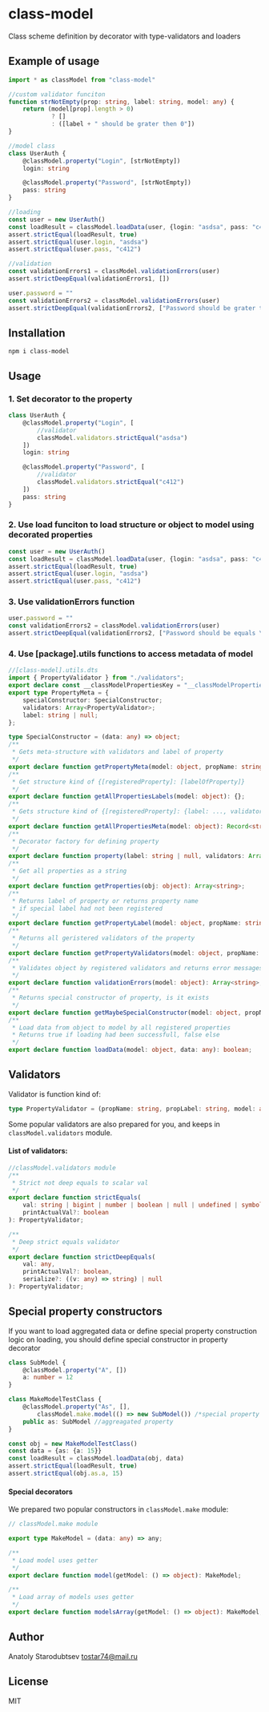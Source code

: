 # class-model
Class scheme definition by decorator with type-validators and loaders


## Example of usage
```typescript
import * as classModel from "class-model"

//custom validator funciton
function strNotEmpty(prop: string, label: string, model: any) {
    return (model[prop].length > 0)
            ? []
            : ([label + " should be grater then 0"])
}

//model class
class UserAuth {
    @classModel.property("Login", [strNotEmpty])
    login: string

    @classModel.property("Password", [strNotEmpty])
    pass: string
}

//loading
const user = new UserAuth()
const loadResult = classModel.loadData(user, {login: "asdsa", pass: "c412"})
assert.strictEqual(loadResult, true)
assert.strictEqual(user.login, "asdsa")
assert.strictEqual(user.pass, "c412")

//validation
const validationErrors1 = classModel.validationErrors(user)
assert.strictDeepEqual(validationErrors1, [])

user.password = ""
const validationErrors2 = classModel.validationErrors(user)
assert.strictDeepEqual(validationErrors2, ["Password should be grater then 0"])
```


## Installation
`npm i class-model`


## Usage

### 1. Set decorator to the property
```typescript
class UserAuth {
    @classModel.property("Login", [
        //validator
        classModel.validators.strictEqual("asdsa")
    ])
    login: string

    @classModel.property("Password", [
        //validator
        classModel.validators.strictEqual("c412")
    ])
    pass: string
}
```

### 2. Use load funciton to load structure or object to model using decorated properties
```typescript
const user = new UserAuth()
const loadResult = classModel.loadData(user, {login: "asdsa", pass: "c412"})
assert.strictEqual(loadResult, true)
assert.strictEqual(user.login, "asdsa")
assert.strictEqual(user.pass, "c412")
```

### 3. Use validationErrors function
```typescript
user.password = ""
const validationErrors2 = classModel.validationErrors(user)
assert.strictDeepEqual(validationErrors2, ["Password should be equals \"c412\""])
```

### 4. Use [package].utils functions to access metadata of model
```typescript
//[class-model].utils.dts
import { PropertyValidator } from "./validators";
export declare const __classModelPropertiesKey = "__classModelProperties";
export type PropertyMeta = {
    specialConstructor: SpecialConstructor;
    validators: Array<PropertyValidator>;
    label: string | null;
};

type SpecialConstructor = (data: any) => object;
/**
 * Gets meta-structure with validators and label of property
 */
export declare function getPropertyMeta(model: object, propName: string | symbol): PropertyMeta | null;
/**
 * Get structure kind of {[registeredProperty]: [labelOfProperty]}
 */
export declare function getAllPropertiesLabels(model: object): {};
/**
 * Gets structure kind of {[registeredProperty]: {label: ..., validators: [...]}}
 */
export declare function getAllPropertiesMeta(model: object): Record<string, PropertyMeta>;
/**
 * Decorator factory for defining property
 */
export declare function property(label: string | null, validators: Array<PropertyValidator>, specialConstructor?: SpecialConstructor | null): PropertyDecorator;
/**
 * Get all properties as a string
 */
export declare function getProperties(obj: object): Array<string>;
/**
 * Returns label of property or returns property name
 * if special label had not been registered
 */
export declare function getPropertyLabel(model: object, propName: string | symbol): string;
/**
 * Returns all geristered validators of the property
 */
export declare function getPropertyValidators(model: object, propName: string | symbol): PropertyValidator[];
/**
 * Validates object by registered validators and returns error messages array
 */
export declare function validationErrors(model: object): Array<string>;
/**
 * Returns special constructor of property, is it exists
 */
export declare function getMaybeSpecialConstructor(model: object, propName: string | symbol): null | SpecialConstructor;
/**
 * Load data from object to model by all registered properties
 * Returns true if loading had been successfull, false else
 */
export declare function loadData(model: object, data: any): boolean;
```


## Validators
Validator is function kind of:
```typescript
type PropertyValidator = (propName: string, propLabel: string, model: any) => string[]
```
Some popular validators are also prepared for you, and keeps in `classModel.validators`
module.

#### List of validators:
```typescript
//classModel.validators module
/**
 * Strict not deep equals to scalar val
 */
export declare function strictEquals(
    val: string | bigint | number | boolean | null | undefined | symbol, 
    printActualVal?: boolean
): PropertyValidator;

/**
 * Deep strict equals validator
 */
export declare function strictDeepEquals(
    val: any, 
    printActualVal?: boolean, 
    serialize?: ((v: any) => string) | null
): PropertyValidator;

```


## Special property constructors
If you want to load aggregated data or define special property construction logic
on loading, you should define special constructor in property decorator

```typescript
class SubModel {
    @classModel.property("A", [])
    a: number = 12
}

class MakeModelTestClass {
    @classModel.property("As", [], 
        classModel.make.model(() => new SubModel()) /*special property constructor*/)
    public as: SubModel //aggreagated property
}

const obj = new MakeModelTestClass()
const data = {as: {a: 15}}
const loadResult = classModel.loadData(obj, data)
assert.strictEqual(loadResult, true)
assert.strictEqual(obj.as.a, 15)
```


#### Special decorators
We prepared two popular constructors in `classModel.make` module:
```typescript
// classModel.make module

export type MakeModel = (data: any) => any;

/**
 * Load model uses getter
 */
export declare function model(getModel: () => object): MakeModel;

/**
 * Load array of models uses getter
 */
export declare function modelsArray(getModel: () => object): MakeModel;
```


## Author
Anatoly Starodubtsev
tostar74@mail.ru


## License 
MIT